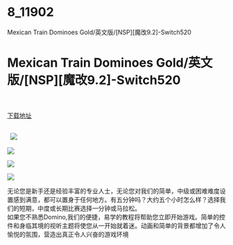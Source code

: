 # 8_11902
Mexican Train Dominoes Gold/英文版/[NSP][魔改9.2]-Switch520
# Mexican Train Dominoes Gold/英文版/[NSP][魔改9.2]-Switch520
 <br/></br>
[下载地址](https://www.switch520.cc/article/11902 "下载地址")
<br/></br>

<p><strong>&nbsp; <img src="https://www.switch520.cc/muke_img/upload_art_editor_20210322-1_d820aa784022729b0b7a33a65b5502e5.jpg"> </strong></p>
<p><img src="https://www.switch520.cc/muke_img/upload_art_editor_20210322-1_c237f109dda30d9835776b43af5a6be5.jpg"></p>
<p><img src="https://www.switch520.cc/muke_img/upload_art_editor_20210322-1_2dd8410d82f9a6a1ca69b8cd75bfa301.jpg"></p>
<p><img src="https://www.switch520.cc/muke_img/upload_art_editor_20210322-1_b5f6eb2f12ed32f2bd57104101448fa4.jpg"></p>
<p>无论您是新手还是经验丰富的专业人士，无论您对我们的简单，中级或困难难度设置感到满意，都可以置身于任何地方。有五分钟吗？大约五个小时怎么样？选择我们的短期，中度或长期比赛选择一分钟或马拉松。<br>
如果您不熟悉Domino,我们的便捷，易学的教程将帮助您立即开始游戏。简单的控件和身临其境的视听主题将使您从一开始就着迷。动画和简单的背景都增加了令人愉悦的氛围，营造出真正令人兴奋的游戏环境</p>
<p><strong>&nbsp;</strong></p>
